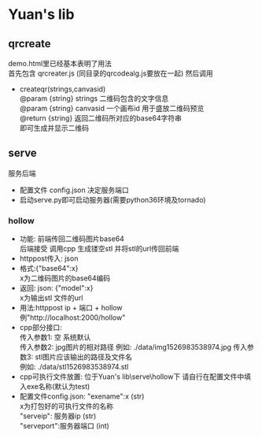 # Yuan's lib
## qrcreate
demo.html里已经基本表明了用法  
首先包含  qrcreater.js (同目录的qrcodealg.js要放在一起)
然后调用
* createqr(strings,canvasid)  
@param {string} strings 二维码包含的文字信息  
@param {string} canvasid 一个画布id 用于盛放二维码预览  
@return {string} 返回二维码所对应的base64字符串    
即可生成并显示二维码
    
## serve
服务后端  
* 配置文件 config.json 决定服务端口
* 启动serve.py即可启动服务器(需要python36环境及tornado)
### hollow
* 功能: 前端传回二维码图片base64  
后端接受 调用cpp 生成镂空stl 并将stl的url传回前端
* httppost传入: json  
* 格式:{"base64":x}   
x为二维码图片的base64编码  
* 返回:  json: {"model":x}  
x为输出stl 文件的url
* 用法:httppost ip + 端口 + hollow  
例"http://localhost:2000/hollow"
* cpp部分接口:  
传入参数1: 空 系统默认  
传入参数2: jpg图片的相对路径 例如: ./data/img1526983538974.jpg
传入参数3: stl图片应该输出的路径及文件名   
例如: ./data/stl1526983538974.stl  
* cpp可执行文件放置:
位于Yuan's lib\serve\hollow下 请自行在配置文件中填入exe名称(默认为test)
* 配置文件config.json: "exename":x (str)  
x为打包好的可执行文件的名称  
"serveip": 服务器ip (str)  
"serveport":服务器端口 (int)
